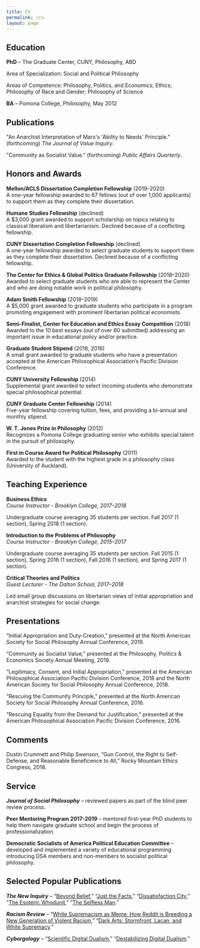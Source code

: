 ```yaml
---
title: CV
permalink: /cv
layout: page
---
```


## Education

**PhD** – The Graduate Center, CUNY, Philosophy, ABD

Area of Specialization: Social and Political Philosophy

Areas of Competence: Philosophy, Politics, and Economics; Ethics; Philosophy of Race and Gender; Philosophy of Science

**BA** – Pomona College, Philosophy, May 2012

 

## Publications

"An Anarchist Interpretation of Marx's 'Ability to Needs' Principle." (forthcoming) _The Journal of Value Inquiry_.

"Community as Socialist Value." (forthcoming) _Public Affairs Quarterly_.

## Honors and Awards

**Mellon/ACLS Dissertation Completion Fellowship** (2019–2020)\
A one-year fellowship awarded to 67 fellows (out of over 1,000 applicants) to support them as they complete their dissertation.

**Humane Studies Fellowship** (declined)\
A \$3,000 grant awarded to support scholarship on topics relating to classical liberalism and libertarianism. Declined because of a conflicting fellowship.

**CUNY Dissertation Completion Fellowship** (declined)\
A one-year fellowship awarded to select graduate students to support them as they complete their dissertation. Declined because of a conflicting fellowship.

**The Center for Ethics & Global Politics Graduate Fellowship** (2018–2020)\
Awarded to select graduate students who are able to represent the Center and who are doing notable work in political philosophy.

**Adam Smith Fellowship** (2018–2019)\
A \$5,000 grant awarded to graduate students who participate in a program promoting engagement with prominent libertarian political economists.

**Semi-Finalist, Center for Education and Ethics Essay Competition** (2018)\
Awarded to the 10 best essays (out of over 60 submitted) addressing an important issue in educational policy and/or practice.

**Graduate Student Stipend** (2018, 2016)\
A small grant awarded to graduate students who have a presentation accepted at the American Philosophical Association’s Pacific Division Conference.

**CUNY University Fellowship** (2014)\
Supplemental grant awarded to select incoming students who demonstrate special philosophical potential.

**CUNY Graduate Center Fellowship** (2014)\
Five-year fellowship covering tuition, fees, and providing a bi-annual and monthly stipend.

**W. T. Jones Prize in Philosophy** (2012)\
Recognizes a Pomona College graduating senior who exhibits special talent in the pursuit of philosophy.

**First in Course Award for Political Philosophy** (2011)\
Awarded to the student with the highest grade in a philosophy class (University of Auckland).

## Teaching Experience

**Business Ethics**\
_Course Instructor - Brooklyn College, 2017–2018_

Undergraduate course averaging 35 students per section. Fall 2017 (1 section), Spring 2018 (1 section).

**Introduction to the Problems of Philosophy**\
_Course Instructor - Brooklyn College, 2015–2017_

Undergraduate course averaging 35 students per section. Fall 2015 (1 section), Spring 2016 (1 section), Fall 2016 (1 section), and Spring 2017 (1 section).

**Critical Theories and Politics**\
_Guest Lecturer - The Dalton School, 2017–2018_

Led small group discussions on libertarian views of initial appropriation and anarchist strategies for social change.

## Presentations

“Initial Appropriation and Duty-Creation," presented at the North American Society for Social Philosophy Annual Conference, 2019.

“Community as Socialist Value,” presented at the Philosophy, Politics & Economics Society Annual Meeting, 2019.

“Legitimacy, Consent, and Initial Appropriation,” presented at the American Philosophical Association Pacific Division Conference, 2018 and the North American Society for Social Philosophy Annual Conference, 2018.

“Rescuing the Community Principle,” presented at the North American Society for Social Philosophy Annual Conference, 2016.

“Rescuing Equality from the Demand for Justification,” presented at the American Philosophical Association Pacific Division Conference, 2016.

## Comments

Dustin Crummett and Philip Swenson, “Gun Control, the Right to Self-Defense, and Reasonable Beneficence to All,” Rocky Mountain Ethics Congress, 2018.

## Service

**_Journal of Social Philosophy_** – reviewed papers as part of the blind peer review process.

**Peer Mentoring Program 2017-2019** – mentored first-year PhD students to help them navigate graduate school and begin the process of professionalization.

**Democratic Socialists of America Political Education Committee** – developed and implemented a variety of educational programming introducing DSA members and non-members to socialist political philosophy.

## Selected Popular Publications

**_The New Inquiry_** – “[Beyond Belief](https://thenewinquiry.com/beyond-belief/),” “[Just the Facts](https://thenewinquiry.com/just-the-facts/),” “[Dissatisfaction City](https://thenewinquiry.com/dissatisfaction-city/),” “[The Esoteric Whodunit](https://thenewinquiry.com/the-esoteric-whodunit/),” “[The Selfless Man](https://thenewinquiry.com/the-selfless-man/).”

**_Racism Review_** – “[White Supremacism as Meme: How Reddit is Breeding a New Generation of Violent Racism](http://www.racismreview.com/blog/2013/11/11/white-supremacism-meme-reddit-breeds-violent-racism/),” “[Dark Arts: Stormfront, Lacan, and White Supremacy](http://www.racismreview.com/blog/2012/12/11/stormfront-and-lacan/).”

**_Cyborgology_** – “[Scientific Digital Dualism](https://thesocietypages.org/cyborgology/2013/08/21/scientific-digital-dualism/),” “[Destabilizing Digital Dualism](https://thesocietypages.org/cyborgology/2013/09/30/destabilizing-digital-dualism/).”
